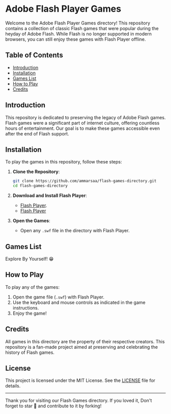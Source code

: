 # Adobe Flash Player Games

Welcome to the Adobe Flash Player Games directory! This repository contains a collection of classic Flash games that were popular during the heyday of Adobe Flash. While Flash is no longer supported in modern browsers, you can still enjoy these games with Flash Player offline.

## Table of Contents

- [Introduction](#introduction)
- [Installation](#installation)
- [Games List](#games-list)
- [How to Play](#how-to-play)
- [Credits](#credits)

## Introduction

This repository is dedicated to preserving the legacy of Adobe Flash games. Flash games were a significant part of internet culture, offering countless hours of entertainment. Our goal is to make these games accessible even after the end of Flash support.

## Installation

To play the games in this repository, follow these steps:

1. **Clone the Repository**:
    ```bash
    git clone https://github.com/ammarsaa/flash-games-directory.git
    cd flash-games-directory
    ```

2. **Download and Install Flash Player**:
    - [Flash Player](https://github.com/AmmarSAA/flash-games-directory/blob/main/flashplayer_32_sa.exe).
    - [Flash Player](https://github.com/AmmarSAA/flash-games-directory/blob/main/flashplayer_32_sa_debug.exe)

3. **Open the Games**:
    - Open any `.swf` file in the directory with Flash Player.

## Games List

Explore By Yourself! 😁

## How to Play

To play any of the games:

1. Open the game file (`.swf`) with Flash Player.
2. Use the keyboard and mouse controls as indicated in the game instructions.
3. Enjoy the game!

## Credits

All games in this directory are the property of their respective creators. This repository is a fan-made project aimed at preserving and celebrating the history of Flash games.
<!-- 
### Maintainers

- [AmmarSAA](https://github.com/ammarsaa)
- [Contributor Name](https://github.com/contributorusername)

### Special Thanks

- The [Ruffle](https://ruffle.rs/) team for their incredible work in keeping Flash content alive. -->

## License

This project is licensed under the MIT License. See the [LICENSE](LICENSE) file for details.

---

Thank you for visiting our Flash Games directory. If you loved it, Don't forget to star 🌟 and contribute to it by forking!
